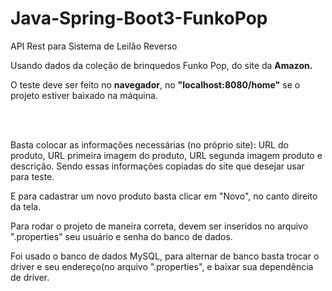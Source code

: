 # Java-Spring-Boot3-FunkoPop
<p>API Rest para Sistema de Leilão Reverso</p>
<p>Usando dados da coleção de brinquedos Funko Pop, do site da <b>Amazon.</b>
<p>O teste deve ser feito no <b>navegador</b>, no  <b>"localhost:8080/home"</b> se o projeto estiver baixado na máquina.</p><br><br>
<p>Basta colocar as informações necessárias (no próprio site): URL do produto, URL primeira imagem do produto, URL segunda imagem produto e descrição. Sendo essas informações copiadas do site que desejar usar para teste.</p>
<p>E para cadastrar um novo produto basta clicar em "Novo", no canto direito da tela.
<p>Para rodar o projeto de maneira correta, devem ser inseridos no arquivo ".properties" seu usuário e senha do banco de dados.</p>
<p>Foi usado o banco de dados MySQL, para alternar de banco basta trocar o driver e seu endereço(no arquivo ".properties", e baixar sua dependência de driver.</p>
